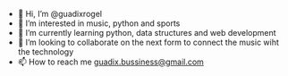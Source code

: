- 👋 Hi, I’m @guadixrogel
- 👀 I’m interested in music, python and sports
- 🌱 I’m currently learning python, data structures and web development
- 💞️ I’m looking to collaborate on the next form to connect the music wiht the technology
- 📫 How to reach me <guadix.bussiness@gmail.com>

<!---
guadixrogel/guadixrogel is a ✨ special ✨ repository because its `README.md` (this file) appears on your GitHub profile.
You can click the Preview link to take a look at your changes.
--->
